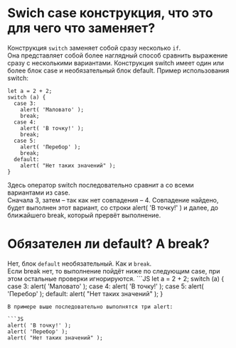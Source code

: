 # <a id="swich-case" />Swich case конструкция, что это для чего что заменяет?

  Конструкция `switch` заменяет собой сразу несколько `if`.   
  Она представляет собой более наглядный способ сравнить выражение сразу с несколькими вариантами.
  Конструкция switch имеет один или более блок case и необязательный блок default.
  Пример использования switch:

  ```JS
  let a = 2 + 2;
  switch (a) {
    case 3:
      alert( 'Маловато' );
      break;
    case 4:
      alert( 'В точку!' );
      break;
    case 5:
      alert( 'Перебор' );
      break;
    default:
      alert( "Нет таких значений" );
  }
  ```

  Здесь оператор switch последовательно сравнит a со всеми вариантами из case.   
  Сначала 3, затем – так как нет совпадения – 4. Совпадение найдено, будет выполнен этот вариант, со строки alert( 'В точку!' ) и далее, до ближайшего break, 
  который прервёт выполнение.
  
# <a id="default-break" />Обязателен ли default? A break?

  Нет, блок `default` необязательный. Как и `break`.   
  Если break нет, то выполнение пойдёт ниже по следующим case, при этом остальные проверки игнорируются.
    ```JS
  let a = 2 + 2;
  switch (a) {
    case 3:
      alert( 'Маловато' );
    case 4:
      alert( 'В точку!' );
    case 5:
      alert( 'Перебор' );
    default:
      alert( "Нет таких значений" );
  }
  ```
  В примере выше последовательно выполнятся три alert:

  ```JS
  alert( 'В точку!' );
  alert( 'Перебор' );
  alert( "Нет таких значений" );
  ```
